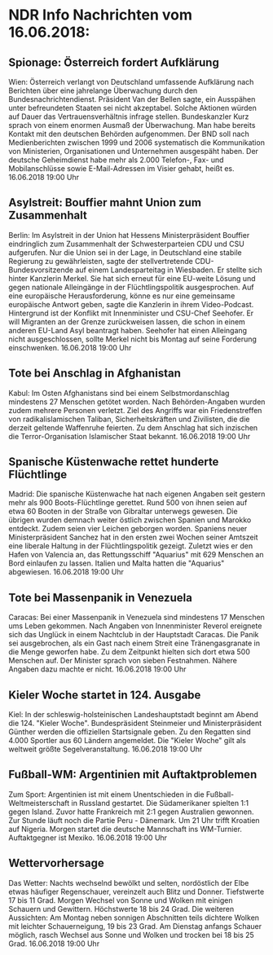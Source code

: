# NDR Info Nachrichten vom 16.06.2018:


## Spionage: Österreich fordert Aufklärung
Wien: Österreich verlangt von Deutschland umfassende Aufklärung nach Berichten über eine jahrelange Überwachung durch den Bundesnachrichtendienst. Präsident Van der Bellen sagte, ein Ausspähen unter befreundeten Staaten sei nicht akzeptabel. Solche Aktionen würden auf Dauer das Vertrauensverhältnis infrage stellen. Bundeskanzler Kurz sprach von einem enormen Ausmaß der Überwachung. Man habe bereits Kontakt mit den deutschen Behörden aufgenommen. Der BND soll nach Medienberichten zwischen 1999 und 2006 systematisch die Kommunikation von Ministerien, Organisationen und Unternehmen ausgespäht haben. Der deutsche Geheimdienst habe mehr als 2.000 Telefon-, Fax- und Mobilanschlüsse sowie E-Mail-Adressen im Visier gehabt, heißt es. 16.06.2018 19:00 Uhr 

## Asylstreit: Bouffier mahnt Union zum Zusammenhalt
Berlin: Im Asylstreit in der Union hat Hessens Ministerpräsident Bouffier eindringlich zum Zusammenhalt der Schwesterparteien CDU und CSU aufgerufen. Nur die Union sei in der Lage, in Deutschland eine stabile Regierung zu gewährleisten, sagte der stellvertretende CDU-Bundesvorsitzende auf einem Landesparteitag in Wiesbaden. Er stellte sich hinter Kanzlerin Merkel. Sie hat sich erneut für eine EU-weite Lösung und gegen nationale Alleingänge in der Flüchtlingspolitik ausgesprochen. Auf eine europäische Herausforderung, könne es nur eine gemeinsame europäische Antwort geben, sagte die Kanzlerin in ihrem Video-Podcast. Hintergrund ist der Konflikt mit Innenminister und CSU-Chef Seehofer. Er will Migranten an der Grenze zurückweisen lassen, die schon in einem anderen EU-Land Asyl beantragt haben. Seehofer hat einen Alleingang nicht ausgeschlossen, sollte Merkel nicht bis Montag auf seine Forderung einschwenken. 16.06.2018 19:00 Uhr 

## Tote bei Anschlag in Afghanistan
Kabul: Im Osten Afghanistans sind bei einem Selbstmordanschlag mindestens 27 Menschen getötet worden. Nach Behörden-Angaben wurden zudem mehrere Personen verletzt. Ziel des Angriffs war ein Friedenstreffen von radikalislamischen Taliban, Sicherheitskräften und Zivilisten, die die derzeit geltende Waffenruhe feierten. Zu dem Anschlag hat sich inzischen die Terror-Organisation Islamischer Staat bekannt. 16.06.2018 19:00 Uhr 

## Spanische Küstenwache rettet hunderte Flüchtlinge
Madrid: Die spanische Küstenwache hat nach eigenen Angaben seit gestern mehr als 900 Boots-Flüchtlinge gerettet. Rund 500 von ihnen seien auf etwa 60 Booten in der Straße von Gibraltar unterwegs gewesen. Die übrigen wurden demnach weiter östlich zwischen Spanien und Marokko entdeckt. Zudem seien vier Leichen geborgen worden. Spaniens neuer Ministerpräsident Sanchez hat in den ersten zwei Wochen seiner Amtszeit eine liberale Haltung in der Flüchtlingspolitik gezeigt. Zuletzt wies er den Hafen von Valencia an, das Rettungsschiff "Aquarius" mit 629 Menschen an Bord einlaufen zu lassen. Italien und Malta hatten die "Aquarius" abgewiesen. 16.06.2018 19:00 Uhr 

## Tote bei Massenpanik in Venezuela
Caracas: Bei einer Massenpanik in Venezuela sind mindestens 17 Menschen ums Leben gekommen. Nach Angaben von Innenminister Reverol ereignete sich das Unglück in einem Nachtclub in der Hauptstadt Caracas. Die Panik sei ausgebrochen, als ein Gast nach einem Streit eine Tränengasgranate in die Menge geworfen habe. Zu dem Zeitpunkt hielten sich dort etwa 500 Menschen auf. Der Minister sprach von sieben Festnahmen. Nähere Angaben dazu machte er nicht. 16.06.2018 19:00 Uhr 

## Kieler Woche startet in 124. Ausgabe
Kiel: In der schleswig-holsteinischen Landeshauptstadt beginnt am Abend die 124. "Kieler Woche". Bundespräsident Steinmeier und Ministerpräsident Günther werden die offiziellen Startsignale geben. Zu den Regatten sind 4.000 Sportler aus 60 Ländern angemeldet. Die "Kieler Woche" gilt als weltweit größte Segelveranstaltung. 16.06.2018 19:00 Uhr 

## Fußball-WM: Argentinien mit Auftaktproblemen
Zum Sport:      Argentinien ist mit einem Unentschieden in die Fußball-Weltmeisterschaft in Russland gestartet. Die Südamerikaner spielten 1:1 gegen Island. Zuvor hatte Frankreich mit 2:1 gegen Australien gewonnen. Zur Stunde läuft noch die Partie Peru - Dänemark. Um 21 Uhr trifft Kroatien auf Nigeria. Morgen startet die deutsche Mannschaft ins WM-Turnier. Auftaktgegner ist Mexiko. 16.06.2018 19:00 Uhr 

## Wettervorhersage
Das Wetter:
Nachts wechselnd bewölkt und selten, nordöstlich der Elbe etwas häufiger Regenschauer, vereinzelt auch Blitz und Donner. Tiefstwerte 17 bis 11 Grad. Morgen Wechsel von Sonne und Wolken mit einigen Schauern und Gewittern. Höchstwerte 18 bis 24 Grad. Die weiteren Aussichten: Am Montag neben sonnigen Abschnitten teils dichtere Wolken mit leichter Schauerneigung, 19 bis 23 Grad. Am Dienstag anfangs Schauer möglich, rasch Wechsel aus Sonne und Wolken und trocken bei 18 bis 25 Grad. 16.06.2018 19:00 Uhr 
